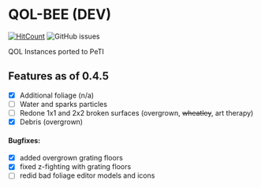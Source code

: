 # QOL-BEE (DEV)
[![HitCount](http://hits.dwyl.com/koerismo/QOL-BEE.svg)](http://hits.dwyl.com/koerismo/QOL-BEE)
![GitHub issues](https://img.shields.io/github/issues/koerismo/QOL-BEE?color=333&style=flat-square)
 
 QOL Instances ported to PeTI

## Features as of 0.4.5
- [x] Additional foliage (n/a)
- [ ] Water and sparks particles
- [ ] Redone 1x1 and 2x2 broken surfaces (overgrown, ~~wheatley~~, art therapy)
- [x] Debris (overgrown)

#### Bugfixes:
- [x] added overgrown grating floors
- [x] fixed z-fighting with grating floors
- [ ] redid bad foliage editor models and icons
